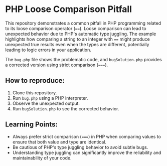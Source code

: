 # PHP Loose Comparison Pitfall

This repository demonstrates a common pitfall in PHP programming related to its loose comparison operator (`==`).  Loose comparison can lead to unexpected behavior due to PHP's automatic type juggling.  The example highlights how comparing a string to an integer with `==` might produce unexpected true results even when the types are different, potentially leading to logic errors in your application.

The `bug.php` file shows the problematic code, and `bugSolution.php` provides a corrected version using strict comparison (`===`).

## How to reproduce:

1. Clone this repository.
2. Run `bug.php` using a PHP interpreter.
3. Observe the unexpected output.
4. Run `bugSolution.php` to see the corrected behavior.

##  Learning Points:

* Always prefer strict comparison (`===`) in PHP when comparing values to ensure that both value and type are identical.
* Be cautious of PHP's type juggling behavior to avoid subtle bugs.
* Understanding type juggling can significantly improve the reliability and maintainability of your code.